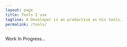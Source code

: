 ```yaml
---
layout: page
title: Tools I use
tagline: A Developer is as productive as his tools.
permalink: /tools/
---
```


Work In Progress...
